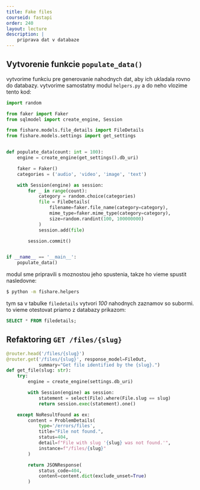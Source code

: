 ```yaml
---
title: Fake files
courseid: fastapi
order: 240
layout: lecture
description: |
    priprava dat v databaze
---
```




## Vytvorenie funkcie `populate_data()`

vytvorime funkciu pre generovanie nahodnych dat, aby ich ukladala rovno do databazy. vytvorime samostatny modul `helpers.py` a do neho vlozime tento kod:

```python
import random

from faker import Faker
from sqlmodel import create_engine, Session

from fishare.models.file_details import FileDetails
from fishare.models.settings import get_settings


def populate_data(count: int = 100):
    engine = create_engine(get_settings().db_uri)

    faker = Faker()
    categories = ('audio', 'video', 'image', 'text')

    with Session(engine) as session:
        for _ in range(count):
            category = random.choice(categories)
            file = FileDetails(
                filename=faker.file_name(category=category),
                mime_type=faker.mime_type(category=category),
                size=random.randint(100, 100000000)
            )
            session.add(file)

        session.commit()


if __name__ == '__main__':
    populate_data()
```

modul sme pripravili s moznostou jeho spustenia, takze ho vieme spustit nasledovne:

```bash
$ python -m fishare.helpers
```

tym sa v tabulke `filedetails` vytvori _100_ nahodnych zaznamov so subormi. to vieme otestovat priamo z databazy prikazom:

```sql
SELECT * FROM filedetails;
```


## Refaktoring `GET /files/{slug}`

```python
@router.head('/files/{slug}')
@router.get('/files/{slug}', response_model=FileOut,
            summary="Get file identified by the {slug}.")
def get_file(slug: str):
    try:
        engine = create_engine(settings.db_uri)

        with Session(engine) as session:
            statement = select(File).where(File.slug == slug)
            return session.exec(statement).one()

    except NoResultFound as ex:
        content = ProblemDetails(
            type='/errors/files',
            title="File not found.",
            status=404,
            detail=f"File with slug '{slug} was not found.'",
            instance=f"/files/{slug}"
        )

        return JSONResponse(
            status_code=404,
            content=content.dict(exclude_unset=True)
        )
```